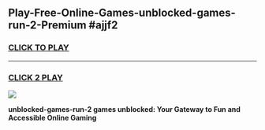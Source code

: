 
## Play-Free-Online-Games-unblocked-games-run-2-Premium #ajjf2
<h3>
<a href="https://premium.freeplayer.one?title=unblocked-games-run-2&ref=8M">CLICK TO PLAY</a></h3>
<hr>

<h3>
<a href="https://premium.freeplayer.one?title=unblocked-games-run-2&ref=8M">CLICK 2 PLAY</a>
  
</h3>

<a href="https://premium.freeplayer.one?title=unblocked-games-run-2&ref=8M"><img src="https://clearcache.store/games.png"></a>


**unblocked-games-run-2 games unblocked: Your Gateway to Fun and Accessible Online Gaming**
